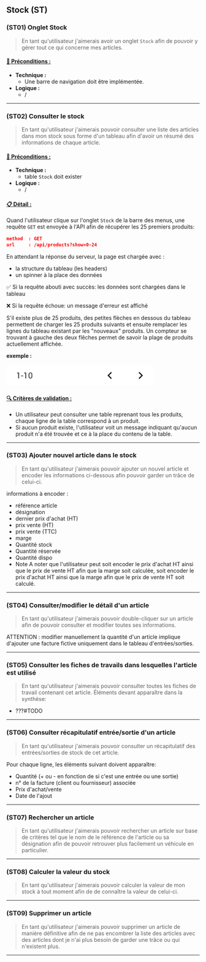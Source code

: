 ## Stock (ST)

<!--us-->
<!--title-->
### (ST01) Onglet Stock
<!--/title-->
<!--description-->
> En tant qu'utilisateur j'aimerais avoir un onglet `Stock` afin de pouvoir y gérer tout ce qui concerne mes articles.

#### <u>📌 Préconditions :</u>
- **Technique :**
  <!--checklist: "📌 Préconditions technique"-->
  - Une barre de navigation doit être implémentée.
  <!--/checklist-->
- **Logique :**
  - /

<!--/description-->
<!--/us-->
---

<!--us-->
<!--title-->
### (ST02) Consulter le stock
<!--/title-->
<!--description-->
> En tant qu'utilisateur j'aimerais pouvoir consulter une liste des articles dans mon stock sous forme d'un tableau afin d'avoir un résumé des informations de chaque article. 

#### <u>📌 Préconditions :</u>
- **Technique :**
  <!--checklist: "📌 Préconditions technique"-->
  - table `Stock` doit exister
  <!--/checklist-->
- **Logique :**
  - /

#### <u>📋 Détail :</u>
Quand l'utilisateur clique sur l'onglet `Stock` de la barre des menus, une requête `GET` est envoyée à l'API afin de récupérer les 25 premiers produits: 

```json
method  : GET
url     : /api/products?show=0-24
```

En attendant la réponse du serveur, la page est chargée avec :

- la structure du tableau (les headers)
- un spinner à la place des données 

✅ Si la requête abouti avec succès: les données sont chargées dans le tableau

❌ Si la requête échoue: un message d'erreur est affiché

S'il existe plus de 25 produits, des petites flèches en dessous du tableau permettent de charger les 25 produits suivants et ensuite remplacer les lignes du tableau existant par les "nouveaux" produits. 
Un compteur se trouvant à gauche des deux flêches permet de savoir la plage de produits actuellement affichée. 

**exemple :**
<!--img-->
![table navigation](img/mocks/Table_nav.png)
<!--/img-->

#### <u>🔍 Critères de validation :</u>
<!--checklist: "🔍 Critères de validation"-->
- Un utilisateur peut consulter une table reprenant tous les produits, chaque ligne de la table correspond à un produit.
- Si aucun produit existe, l'utilisateur voit un message indiquant qu'aucun produit n'a été trouvée et ce à la place du contenu de la table.
<!--/checklist-->

<!--/description-->
<!--/us-->

---

### (ST03) Ajouter nouvel article dans le stock
> En tant qu'utilisateur j'aimerais pouvoir ajouter un nouvel article et encoder les informations ci-dessous afin pouvoir garder un trâce de celui-ci.

informations à encoder :
  - référence article
  - désignation 
  - dernier prix d'achat (HT)
  - prix vente (HT)
  - prix vente (TTC)
  - marge 
  - Quantité stock 
  - Quantité réservée
  - Quantité dispo 
  - Note 
A noter que l'utilisateur peut soit encoder le prix d'achat HT ainsi que le prix de vente HT afin que la marge soit calculée, soit encoder le prix d'achat HT ainsi que la marge afin que le prix de vente HT soit calculé.

---

### (ST04) Consulter/modifier le détail d'un article
> En tant qu'utilisateur j'aimerais pouvoir double-cliquer sur un article afin de pouvoir consulter et modifier toutes ses informations.

ATTENTION : modifier manuellement la quantité d'un article implique d'ajouter une facture fictive uniquement dans le tableau d'entrées/sorties. 

---

### (ST05) Consulter les fiches de travails dans lesquelles l'article est utilisé
> En tant qu'utilisateur j'aimerais pouvoir consulter toutes les fiches de travail contenant cet article.
Éléments devant apparaître dans la synthèse: 
  - ???#TODO

---

### (ST06) Consulter récapitulatif entrée/sortie d'un article
> En tant qu'utilisateur j'aimerais pouvoir consulter un récapitulatif des entrées/sorties de stock de cet article.

Pour chaque ligne, les éléments suivant doivent apparaître: 
  - Quantité (+ ou - en fonction de si c'est une entrée ou une sortie)
  - n° de la facture (client ou fournisseur) associée 
  - Prix d'achat/vente 
  - Date de l'ajout
  
---

### (ST07) Rechercher un article
> En tant qu'utilisateur j'aimerais pouvoir rechercher un article sur base de critères tel que le nom de le référence de l'article ou sa désignation afin de pouvoir retrouver plus facilement un véhicule en particulier.

---

### (ST08) Calculer la valeur du stock
> En tant qu'utilisateur j'aimerais pouvoir calculer la valeur de mon stock à tout moment afin de de connaître la valeur de celui-ci.

---

### (ST09) Supprimer un article
> En tant qu'utilisateur j'aimerais pouvoir supprimer un article de manière définitive afin de ne pas encombrer la liste des articles avec des articles dont je n'ai plus besoin de garder une trâce ou qui n'existent plus.

---
